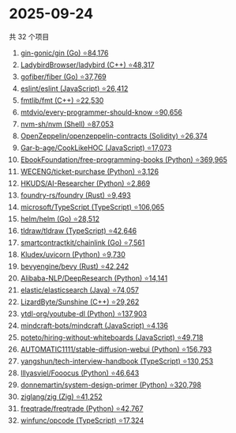 # 2025-09-24

共 32 个项目

<!-- BEGIN GITHUB -->
<!-- 最后更新时间 2025-09-24 12:10:40 +0800 -->
1. [gin-gonic/gin (Go) ⭐84,176](https://github.com/gin-gonic/gin)
1. [LadybirdBrowser/ladybird (C++) ⭐48,317](https://github.com/LadybirdBrowser/ladybird)
1. [gofiber/fiber (Go) ⭐37,769](https://github.com/gofiber/fiber)
1. [eslint/eslint (JavaScript) ⭐26,412](https://github.com/eslint/eslint)
1. [fmtlib/fmt (C++) ⭐22,530](https://github.com/fmtlib/fmt)
1. [mtdvio/every-programmer-should-know ⭐90,656](https://github.com/mtdvio/every-programmer-should-know)
1. [nvm-sh/nvm (Shell) ⭐87,053](https://github.com/nvm-sh/nvm)
1. [OpenZeppelin/openzeppelin-contracts (Solidity) ⭐26,374](https://github.com/OpenZeppelin/openzeppelin-contracts)
1. [Gar-b-age/CookLikeHOC (JavaScript) ⭐17,073](https://github.com/Gar-b-age/CookLikeHOC)
1. [EbookFoundation/free-programming-books (Python) ⭐369,965](https://github.com/EbookFoundation/free-programming-books)
1. [WECENG/ticket-purchase (Python) ⭐3,126](https://github.com/WECENG/ticket-purchase)
1. [HKUDS/AI-Researcher (Python) ⭐2,869](https://github.com/HKUDS/AI-Researcher)
1. [foundry-rs/foundry (Rust) ⭐9,493](https://github.com/foundry-rs/foundry)
1. [microsoft/TypeScript (TypeScript) ⭐106,065](https://github.com/microsoft/TypeScript)
1. [helm/helm (Go) ⭐28,512](https://github.com/helm/helm)
1. [tldraw/tldraw (TypeScript) ⭐42,646](https://github.com/tldraw/tldraw)
1. [smartcontractkit/chainlink (Go) ⭐7,561](https://github.com/smartcontractkit/chainlink)
1. [Kludex/uvicorn (Python) ⭐9,730](https://github.com/Kludex/uvicorn)
1. [bevyengine/bevy (Rust) ⭐42,242](https://github.com/bevyengine/bevy)
1. [Alibaba-NLP/DeepResearch (Python) ⭐14,141](https://github.com/Alibaba-NLP/DeepResearch)
1. [elastic/elasticsearch (Java) ⭐74,057](https://github.com/elastic/elasticsearch)
1. [LizardByte/Sunshine (C++) ⭐29,262](https://github.com/LizardByte/Sunshine)
1. [ytdl-org/youtube-dl (Python) ⭐137,903](https://github.com/ytdl-org/youtube-dl)
1. [mindcraft-bots/mindcraft (JavaScript) ⭐4,136](https://github.com/mindcraft-bots/mindcraft)
1. [poteto/hiring-without-whiteboards (JavaScript) ⭐49,718](https://github.com/poteto/hiring-without-whiteboards)
1. [AUTOMATIC1111/stable-diffusion-webui (Python) ⭐156,793](https://github.com/AUTOMATIC1111/stable-diffusion-webui)
1. [yangshun/tech-interview-handbook (TypeScript) ⭐130,253](https://github.com/yangshun/tech-interview-handbook)
1. [lllyasviel/Fooocus (Python) ⭐46,643](https://github.com/lllyasviel/Fooocus)
1. [donnemartin/system-design-primer (Python) ⭐320,798](https://github.com/donnemartin/system-design-primer)
1. [ziglang/zig (Zig) ⭐41,252](https://github.com/ziglang/zig)
1. [freqtrade/freqtrade (Python) ⭐42,767](https://github.com/freqtrade/freqtrade)
1. [winfunc/opcode (TypeScript) ⭐17,324](https://github.com/winfunc/opcode)
<!-- END GITHUB -->
